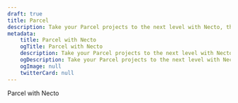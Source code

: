 ```yaml
---
draft: true
title: Parcel
description: Take your Parcel projects to the next level with Necto, the versatile utility toolkit designed to enhance your development experience.
metadata: 
    title: Parcel with Necto
    ogTitle: Parcel with Necto
    description: Take your Parcel projects to the next level with Necto, the versatile utility toolkit designed to enhance your development experience.
    ogDescription: Take your Parcel projects to the next level with Necto, the versatile utility toolkit designed to enhance your development experience.
    ogImage: null
    twitterCard: null
---
```


Parcel with Necto
